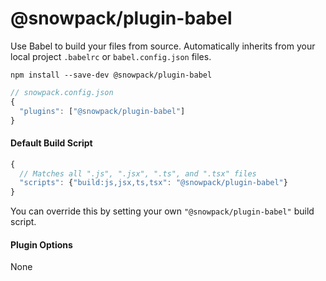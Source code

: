 # @snowpack/plugin-babel

Use Babel to build your files from source. Automatically inherits from your local project `.babelrc` or `babel.config.json` files.

```
npm install --save-dev @snowpack/plugin-babel
```

```js
// snowpack.config.json
{
  "plugins": ["@snowpack/plugin-babel"]
}
```

#### Default Build Script

```js
{
  // Matches all ".js", ".jsx", ".ts", and ".tsx" files
  "scripts": {"build:js,jsx,ts,tsx": "@snowpack/plugin-babel"}
}
```

You can override this by setting your own `"@snowpack/plugin-babel"` build script.

#### Plugin Options

None
